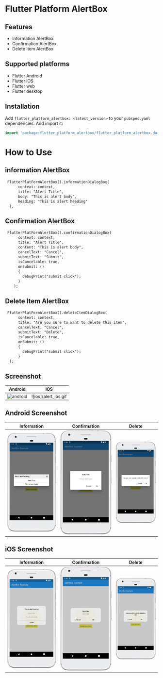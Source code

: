 # Flutter Platform AlertBox

## Features

* Information AlertBox
* Confirmation AlertBox
* Delete Item AlertBox

## Supported platforms

* Flutter Android
* Flutter iOS
* Flutter web
* Flutter desktop

## Installation

Add `flutter_platform_alertbox: <latest_version>` to your `pubspec.yaml` dependencies. And import it:

```dart
import 'package:flutter_platform_alertbox/flutter_platform_alertbox.dart';
```

# How to Use


## information AlertBox
```          
 FlutterPlatFormAlertBox().informationDialogBox(
      context: context,
      title: "Alert Title",
      body: "This is alert body",
      heading: "This is alert heading"
  );
```

## Confirmation AlertBox
```          
 FlutterPlatFormAlertBox().confirmationDialogBox(
      context: context,
      title: "Alert Title",
      content: "This is alert body",
      cancelText: "Cancel",
      submitText: "Submit",
      isCancelable: true,
      onSubmit: ()
      {
        debugPrint("submit click");
      }
    );
```

## Delete Item AlertBox
```          
 FlutterPlatFormAlertBox().deleteItemDialogBox(
      context: context,
      title: "Are you sure to want to delete this item",
      cancelText: "Cancel",
      submitText: "Delete",
      isCancelable: true,
      onSubmit: ()
      {
        debugPrint("submit click");
      }
  );
```

## Screenshot

Android                   |  IOS
:-------------------------:|:-------------------------:
![android](alert_android.gif)  |  ![ios](alert_ios.gif


## Android Screenshot

Information                |  Confirmation              | Delete 
:-------------------------:|:-------------------------:|:-------------------------:
![information](info_android.png)  |  ![confirm](confirm_android.png) | ![delete](delete_android.png)

## iOS Screenshot

Information                |  Confirmation              | Delete 
:-------------------------:|:-------------------------:|:-------------------------:
![information](info_ios.png)  |  ![confirmation](confirm_ios.png) |  ![dialog](delete_ios.png)

